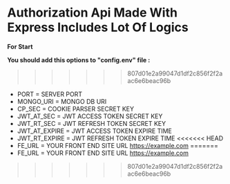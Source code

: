 # Authorization Api Made With  Express Includes Lot Of Logics

**For Start**

**You should add this options to "config.env" file :**

>>>>>>> 807d01e2a99047d1df2c856f2f2aac6e6beac96b
- PORT = SERVER PORT
- MONGO_URI = MONGO DB URI
- CP_SEC = COOKIE PARSER SECRET KEY
- JWT_AT_SEC = JWT ACCESS TOKEN SECRET KEY
- JWT_RT_SEC = JWT REFRESH TOKEN SECRET KEY
- JWT_AT_EXPIRE = JWT ACCESS TOKEN EXPIRE TIME
- JWT_RT_EXPIRE = JWT REFRESH TOKEN EXPIRE TIME
<<<<<<< HEAD
- FE_URL = YOUR FRONT END SITE URL https://example.com
=======
- FE_URL = YOUR FRONT END SITE URL https://example.com
>>>>>>> 807d01e2a99047d1df2c856f2f2aac6e6beac96b
